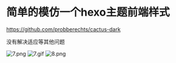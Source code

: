 # 简单的模仿一个hexo主题前端样式

https://github.com/probberechts/cactus-dark

没有解决适应等其他问题

![7.png](http://on2mh1s1f.bkt.clouddn.com/QQ%E6%88%AA%E5%9B%BE20171206134628.png)
![7.gif](http://on2mh1s1f.bkt.clouddn.com/7.gif)
![8.png](http://on2mh1s1f.bkt.clouddn.com/QQ%E6%88%AA%E5%9B%BE20171206134644.png)